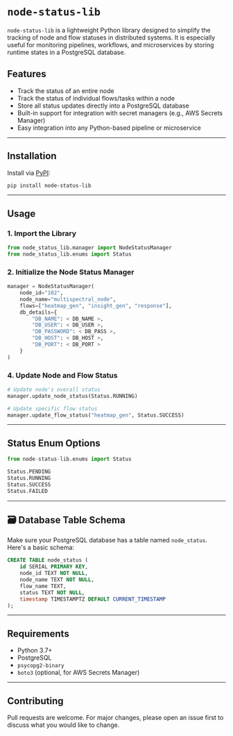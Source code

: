 # `node-status-lib`

`node-status-lib` is a lightweight Python library designed to simplify the tracking of node and flow statuses in distributed systems. It is especially useful for monitoring pipelines, workflows, and microservices by storing runtime states in a PostgreSQL database.

## Features

* Track the status of an entire node
* Track the status of individual flows/tasks within a node
* Store all status updates directly into a PostgreSQL database
* Built-in support for integration with secret managers (e.g., AWS Secrets Manager)
* Easy integration into any Python-based pipeline or microservice

---

## Installation

Install via [PyPI](https://pypi.org):

```bash
pip install node-status-lib
```

---

## Usage

### 1. Import the Library

```python
from node_status_lib.manager import NodeStatusManager
from node_status_lib.enums import Status
```


### 2. Initialize the Node Status Manager

```python
manager = NodeStatusManager(
    node_id="102",
    node_name="multispectral_node",
    flows=["heatmap_gen", "insight_gen", "response"],
    db_details={
        "DB_NAME": < DB_NAME >,
        "DB_USER": < DB_USER >,
        "DB_PASSWORD": < DB_PASS >,
        "DB_HOST": < DB_HOST >,
        "DB_PORT": < DB_PORT >
    }
)
```

### 4. Update Node and Flow Status

```python
# Update node's overall status
manager.update_node_status(Status.RUNNING)

# Update specific flow status
manager.update_flow_status("heatmap_gen", Status.SUCCESS)
```

---

## Status Enum Options

```python
from node-status-lib.enums import Status

Status.PENDING
Status.RUNNING
Status.SUCCESS
Status.FAILED
```

---

## 🗃️ Database Table Schema

Make sure your PostgreSQL database has a table named `node_status`. Here's a basic schema:

```sql
CREATE TABLE node_status (
    id SERIAL PRIMARY KEY,
    node_id TEXT NOT NULL,
    node_name TEXT NOT NULL,
    flow_name TEXT,
    status TEXT NOT NULL,
    timestamp TIMESTAMPTZ DEFAULT CURRENT_TIMESTAMP
);
```

---

## Requirements

* Python 3.7+
* PostgreSQL
* `psycopg2-binary`
* `boto3` (optional, for AWS Secrets Manager)

---
## Contributing

Pull requests are welcome. For major changes, please open an issue first to discuss what you would like to change.

